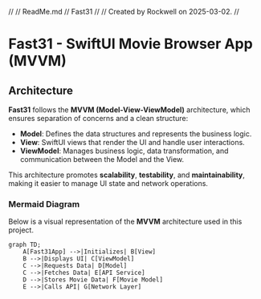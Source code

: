 //
//  ReadMe.md
//  Fast31
//
//  Created by Rockwell on 2025-03-02.
//


# Fast31 - SwiftUI Movie Browser App (MVVM)

## Architecture

**Fast31** follows the **MVVM (Model-View-ViewModel)** architecture, which ensures separation of concerns and a clean structure:

- **Model**: Defines the data structures and represents the business logic.
- **View**: SwiftUI views that render the UI and handle user interactions.
- **ViewModel**: Manages business logic, data transformation, and communication between the Model and the View.

This architecture promotes **scalability**, **testability**, and **maintainability**, making it easier to manage UI state and network operations.

### **Mermaid Diagram**
Below is a visual representation of the **MVVM** architecture used in this project.

```mermaid
graph TD;
    A[Fast31App] -->|Initializes| B[View]
    B -->|Displays UI| C[ViewModel]
    C -->|Requests Data| D[Model]
    C -->|Fetches Data| E[API Service]
    D -->|Stores Movie Data| F[Movie Model]
    E -->|Calls API| G[Network Layer]
